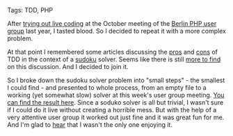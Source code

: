Tags: TDD, PHP

After [trying out live coding][small_steps] at the October meeting of the [Berlin PHP user group][bephpug] last year, I tasted blood. So I decided to repeat it with a more complex problem.

At that point I remembered some articles discussing the [pros] and [cons] of TDD in the context of a [sudoku] solver. Seems like there is still [more to find][google] on this discussion. And I decided to join it.

So I broke down the sudoku solver problem into "small steps" - the smallest I could find - and presented to whole process, from an empty file to a working (yet somewhat slow) solver at this week's user group meeting. [You can find the result here][code]. Since a soduko solver is all but trivial, I wasn't sure if I could do it live without creating a horrible mess. But with the help of a very attentive user group it worked out just fine and it was great fun for me. And I'm glad to [hear][comment] that I wasn't the only one enjoying it.

[small_steps]: small-steps-at-bephpug.html
[bephpug]: http://bephpug.de
[sudoku]: http://en.wikipedia.org/wiki/Sudoku
[google]: https://www.google.de/search?q=sudoku+tdd
[pros]: http://johannesbrodwall.com/2010/04/06/why-tdd-makes-a-lot-of-sense-for-sudoko/
[cons]: http://devgrind.com/2007/04/25/how-to-not-solve-a-sudoku/
[code]: /res/sudoku_solver.zip
[comment]: https://twitter.com/IchHabRecht/status/430808466295648256
